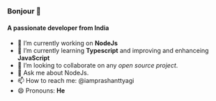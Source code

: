 ### Bonjour 👋

#### A passionate developer from India
<!--
**iamprashanttyagi/iamprashanttyagi** is a ✨ _special_ ✨ repository because its `README.md` (this file) appears on your GitHub profile.
-->

- 🔭 I’m currently working on **NodeJs**
- 🌱 I’m currently learning **Typescript** and improving and enhanceing **JavaScript**
- 👯 I’m looking to collaborate on any _open source project_.
- 💬 Ask me about NodeJs.
- 📫 How to reach me: @iamprashanttyagi
- 😄 Pronouns: **He**
<!-- - ⚡ Fun fact: -->
<!-- - 🤔 I’m looking for help with ... -->
